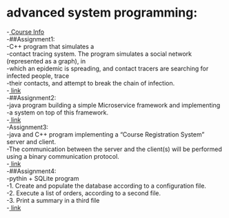 # advanced system programming:  
-[ Course Info ](https://www.cs.bgu.ac.il/~spl211/Main)  
-##Assignment1:   
-C++ program that simulates a  
-contact tracing system. The program simulates a social network (represented as a graph), in  
-which an epidemic is spreading, and contact tracers are searching for infected people, trace  
-their contacts, and attempt to break the chain of infection.  
-[ link ](https://www.cs.bgu.ac.il/~spl211/wiki.files/ass1-211_v4.pdf)  
-##Assignment2:   
-java program building a simple Microservice framework and implementing  
-a system on top of this framework.  
-[ link ](https://www.cs.bgu.ac.il/~spl211/wiki.files/SPL211[1].pdf)  
-Assignment3:  
-java and C++ program implementing a “Course Registration System” server and client.  
-The communication between the server and the client(s) will be performed using a binary communication protocol.  
-[ link ](https://docs.google.com/document/u/1/d/e/2PACX-1vRn6esmt4SNU4tU-iStPERIEJQPV4SSmBtIvmGEPWCvT0GzaTSpkjkp4u1hOtaGHg/pub)  
-##Assignment4:  
-pythin + SQLite program   
-1. Create and populate the database according to a configuration file.  
-2. Execute a list of orders, according to a second file.  
-3. Print a summary in a third file  
-[ link ](https://www.cs.bgu.ac.il/~spl211/wiki.files/main.pdf)
